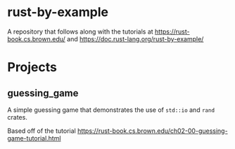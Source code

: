 # rust-by-example
A repository that follows along with the tutorials at https://rust-book.cs.brown.edu/ and https://doc.rust-lang.org/rust-by-example/

# Projects
## guessing_game
A simple guessing game that demonstrates the use of `std::io` and `rand` crates.

Based off of the tutorial https://rust-book.cs.brown.edu/ch02-00-guessing-game-tutorial.html